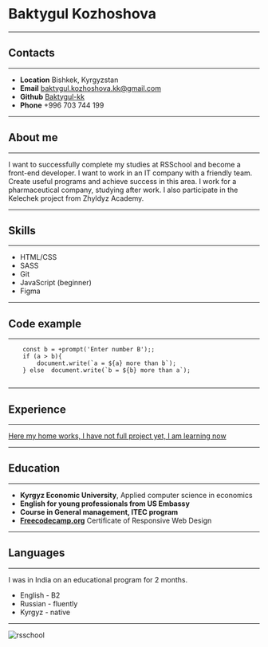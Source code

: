# Baktygul Kozhoshova
------------------------------------------------------

## Contacts
------------------------------------------------------


- **Location** Bishkek, Kyrgyzstan
- **Email** baktygul.kozhoshova.kk@gmail.com
- **Github** [Baktygul-kk](https://github.com/Baktygul-kk)
- **Phone** +996 703 744 199

------------------------------------------------------

## About me
------------------------------------------------------
I want to successfully complete my studies at RSSchool and become a front-end developer.
I want to work in an IT company with a friendly team. 
Create useful programs and achieve success in this area.
I work for a pharmaceutical company, studying after work. I also participate in the Kelechek project from Zhyldyz Academy.

-------------------------------------------------------

## Skills
--------------------------------------------------------
- HTML/CSS
- SASS
- Git
- JavaScript (beginner)
- Figma

--------------------------------------------------------

## Code example
--------------------------------------------------------
``` const a = +prompt('Enter number A');
    const b = +prompt('Enter number B');;
    if (a > b){
        document.write(`a = ${a} more than b`);
    } else  document.write(`b = ${b} more than a`); 
    
```
--------------------------------------------------------
## Experience
--------------------------------------------------------
[Here my home works, I have not full project yet, I am learning now](https://github.com/Baktygul-kk)

--------------------------------------------------------
## Education
--------------------------------------------------------
- **Kyrgyz Economic University**, Applied computer science in economics
- **English for young professionals from US Embassy**
- **Course in General management, ITEC program**
- [**Freecodecamp.org**](https://www.freecodecamp.org/certification/fcc3952e086-53af-469a-ba73-210db69ea52a/responsive-web-design) Certificate of Responsive Web Design

--------------------------------------------------------
## Languages 
--------------------------------------------------------
I was in India on an educational program for 2 months.
- English - B2
- Russian - fluently
- Kyrgyz - native

-------------------------------------------------------
![rsschool](/images/logo-rsschool.png)